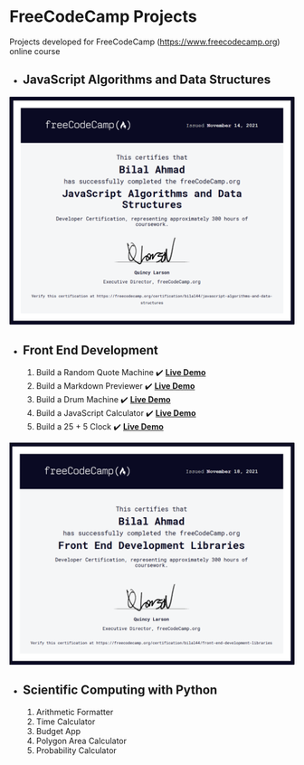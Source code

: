 # FreeCodeCamp Projects
Projects developed for FreeCodeCamp (https://www.freecodecamp.org) online course
-  ## JavaScript Algorithms and Data Structures

<a href="https://www.freecodecamp.org/certification/bilal44/javascript-algorithms-and-data-structures" title="JavaScript Algorithms and Data Structures Certificate"><center><img src="./Certificate blob/FCC-JS-Certificate.PNG" text="JavaScript Algorithms and Data Structures Certificate"/></center></a>

- ## Front End Development
    1. Build a Random Quote Machine :heavy_check_mark: **[Live Demo](http://funnyquotes.herokuapp.com)**
    2. Build a Markdown Previewer :heavy_check_mark: **[Live Demo](https://viewmarkdown.herokuapp.com)**
    3. Build a Drum Machine :heavy_check_mark: **[Live Demo](https://musicdrums.herokuapp.com)**
    4. Build a JavaScript Calculator :heavy_check_mark: **[Live Demo](https://reactjscal.herokuapp.com)**
    5. Build a 25 + 5 Clock :heavy_check_mark: **[Live Demo](https://fcc-clock.herokuapp.com)**

<a href="https://www.freecodecamp.org/certification/bilal44/front-end-development-libraries" title="JFront End Development Libraries Certificate"><center><img src="./Certificate blob/FCC-FE-Certificate.PNG" text="Front End Development Libraries Certificate"/></center></a>

- ## Scientific Computing with Python
    1. Arithmetic Formatter
    2. Time Calculator
    3. Budget App
    4. Polygon Area Calculator
    5. Probability Calculator